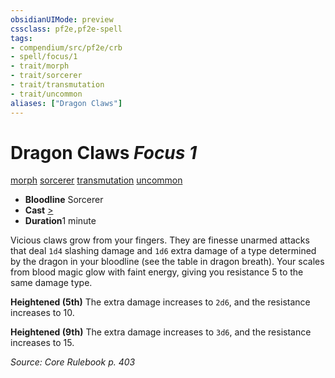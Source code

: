 ```yaml
---
obsidianUIMode: preview
cssclass: pf2e,pf2e-spell
tags:
- compendium/src/pf2e/crb
- spell/focus/1
- trait/morph
- trait/sorcerer
- trait/transmutation
- trait/uncommon
aliases: ["Dragon Claws"]
---
```

# Dragon Claws *Focus 1*   
[morph](../../rules/traits/morph.md)  [sorcerer](../../rules/traits/sorcerer.md)  [transmutation](../../rules/traits/transmutation.md)  [uncommon](../../rules/traits/uncommon.md)  

- **Bloodline** Sorcerer
- **Cast** [>](../../rules/core-rulebook/chapter-9-playing-the-game.md#Actions "Single Action") 
- **Duration**1 minute

Vicious claws grow from your fingers. They are finesse unarmed attacks that deal `1d4` slashing damage and `1d6` extra damage of a type determined by the dragon in your bloodline (see the table in dragon breath). Your scales from blood magic glow with faint energy, giving you resistance 5 to the same damage type.

**Heightened (5th)** The extra damage increases to `2d6`, and the resistance increases to 10.

**Heightened (9th)** The extra damage increases to `3d6`, and the resistance increases to 15.

*Source: Core Rulebook p. 403*